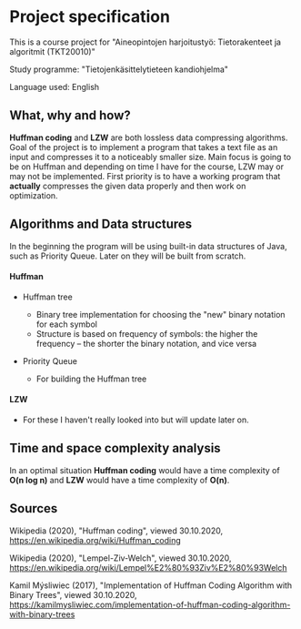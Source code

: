 # Project specification
This is a course project for "Aineopintojen harjoitustyö: Tietorakenteet ja algoritmit (TKT20010)"

Study programme: "Tietojenkäsittelytieteen kandiohjelma"

Language used: English

## What, why and how?

**Huffman coding** and **LZW** are both lossless data compressing algorithms. Goal of the project is to implement a program that takes a text file as an input and compresses it to a noticeably smaller size.
Main focus is going to be on Huffman and depending on time I have for the course, LZW may or may not be implemented. 
First priority is to have a working program that **actually** compresses the given data properly and then work on optimization.

## Algorithms and Data structures

In the beginning the program will be using built-in data structures of Java, such as Priority Queue. Later on they will be built from scratch. 

#### Huffman

- Huffman tree
  - Binary tree implementation for choosing the "new" binary notation for each symbol
  - Structure is based on frequency of symbols: the higher the frequency – the shorter the binary notation, and vice versa

- Priority Queue
  - For building the Huffman tree

#### LZW

- For these I haven't really looked into but will update later on.



## Time and space complexity analysis
In an optimal situation **Huffman coding** would have a time complexity of **O(n log n)** and **LZW** would have a time complexity of **O(n)**.

## Sources

Wikipedia (2020), "Huffman coding", viewed 30.10.2020, https://en.wikipedia.org/wiki/Huffman_coding

Wikipedia (2020), "Lempel-Ziv-Welch", viewed 30.10.2020, https://en.wikipedia.org/wiki/Lempel%E2%80%93Ziv%E2%80%93Welch

Kamil Mýsliwiec (2017), "Implementation of Huffman Coding Algorithm with Binary Trees", viewed 30.10.2020, https://kamilmysliwiec.com/implementation-of-huffman-coding-algorithm-with-binary-trees
